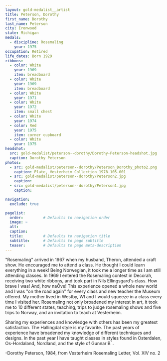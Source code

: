 ```yaml
---
layout: gold-medalist__artist
title: Peterson, Dorothy
first_name: Dorothy
last_name: Peterson
city: Ironwood
state: Michigan
medals: 
  - discipline: Rosemaling
    year: 1975
occupation: Retired
life_dates: Born 1929
ribbons:
  - color: White
    year: 1969
    item: breadboard
  - color: White
    year: 1969
    item: breadboard
  - color: White
    year: 1971
  - color: White
    year: 1972
    item: small chest
  - color: White
    year: 1974
  - color: Red 
    year: 1975
    item: corner cupboard
  - color: White
    year: 1975
headshot:
  src: gold-medalist/peterson--dorothy/Dorothy-Peterson-headshot.jpg
  caption: Dorothy Peterson
photos:
  - src: gold-medalist/peterson--dorothy/Peterson_Dorothy_photo2.png
    caption: Plate, Vesterheim Collection 1978.105.001
  - src: gold-medalist/peterson--dorothy/Peterson2.jpg
    caption:
  - src: gold-medalist/peterson--dorothy/Peterson1.jpg
    caption:

navigation:
  exclude: true

pagelist:
  order:         # Defaults to navigation order  
  image: ~
  alt:
  caption:
  title:         # Defaults to navigation title
  subtitle:      # Defaults to page subtitle
  teaser:        # Defaults to page meta-description  
---
```

"Rosemaling" arrived in 1967 when my husband, Theron, attended a craft show.  He encouraged me to attend a class.  He thought I could learn everything in a week!  Being Norwegian, it took me a longer time as I am still attending classes.  In 1969 I entered the Rosemaling contest in Decorah, receiving two white ribbons, and took part in Nils Ellingsgard's class.  How brave I was! And, how naÔve! This experience opened a whole new world and I was "on the road again" for every class and new teacher the Museum offered.  My mother lived in Westby, WI and I would squeeze in a class every time I visited her.  Rosemaling not only broadened my interest in art, it took me to 10 different states, teaching, trips to judge rosemaling shows and five trips to Norway, and an invitation to teach at Vesterheim.

Sharing my experiences and knowledge with others has been my greatest satisfaction.  The Hallingdal style is my favorite.  The past years of experience have broadened my knowledge of different techniques and designs.  In the past year I have taught classes in styles found in Osterdalen, Os-Hordaland, Nordland, and the style of Gunnar B¯.

-Dorothy Peterson, 1984, from Vesterheim Rosemaling Letter, Vol. XIV no. 2
